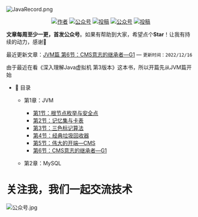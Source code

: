 ![JavaRecord.png](https://pic6.58cdn.com.cn/nowater/webim/big/n_v26c143b7134fa421180c7828b493c3ef4.png)
<p align="center">
  <a href="#"><img src="https://img.shields.io/badge/Author-BookSea-orange.svg" alt="作者"></a>
  <a href="#公众号"><img src="https://img.shields.io/badge/%E5%85%AC%E4%BC%97%E5%8F%B7-Java随想录-lightgrey.svg" alt="公众号"></a>
  <a href="https://blog.csdn.net/bookssea"><img src="https://img.shields.io/badge/csdn-CSDN-red.svg" alt="投稿"></a>
  <a href="https://juejin.cn/user/2837192913204935"><img src="https://img.shields.io/badge/juejin-掘金-blue.svg" alt="公众号"></a>
  <a href="https://www.cnblogs.com/booksea/"><img src="https://img.shields.io/badge/cnblogs-博客园-important.svg" alt="投稿"></a>
</p>


**文章每周至少一更，首发公众号**。如果有帮助到大家，希望点个**Star**！让我有持续的动力，感谢🤝</br>

最近更新文章：[JVM篇 第6节：CMS意志的继承者—G1](https://mp.weixin.qq.com/s?__biz=Mzg4Nzc3NjkzOA==&mid=2247483838&idx=1&sn=65a9a2a0c77a46cd4de9ce96abdea149&chksm=cf84727bf8f3fb6d06b9c975bbf76bbea2bd5d8bf5337d27ec3edf71fa2bc6d68e4f20ae6058#rd)        — `更新时间：2022/12/16`</br>

由于最近在看《深入理解Java虚拟机 第3版本》这本书，所以开篇先从JVM篇开始

- :memo: 目录

   - 第1章：JVM
       - [第1节：根节点枚举与安全点](https://mp.weixin.qq.com/s?__biz=Mzg4Nzc3NjkzOA==&mid=2247483723&idx=1&sn=832533651b58f6c1725ca0e6ec5ba7b8&chksm=cf84728ef8f3fb981ef04f316974737457ce0b23909cb7407d00469af6776839c4a759fdbe7a#rd)
       - [第2节：记忆集与卡表](https://mp.weixin.qq.com/s?__biz=Mzg4Nzc3NjkzOA==&mid=2247483830&idx=1&sn=5d886e14a5a0d06f8bd61e6b99a4fe58&chksm=cf847273f8f3fb65a1a81dd38e54ad3393c7bada3161a71d5189436ba62e71e69dc403cd2d8a#rd)
       - [第3节：三色标记算法](https://mp.weixin.qq.com/s?__biz=Mzg4Nzc3NjkzOA==&mid=2247483832&idx=1&sn=db8168382d463b71a74983b9e9756d48&chksm=cf84727df8f3fb6b49613d1751f230ec55c86c1058dcc605ba007799a41dc2a2d1101ddfafea#rd)
       - [第4节：经典垃圾回收器](https://mp.weixin.qq.com/s?__biz=Mzg4Nzc3NjkzOA==&mid=2247483834&idx=1&sn=880998e6ba6295e4e20a7fdbbcbb8b33&chksm=cf84727ff8f3fb69f9dd7ad74e21162c248a81bf2e91879d938e0c4f877defa4cb5fe2bcd1be#rd)
       - [第5节：伟大的开端—CMS](https://mp.weixin.qq.com/s?__biz=Mzg4Nzc3NjkzOA==&mid=2247483836&idx=1&sn=c6ae10ec16de85421e9b9f728c0a4a21&chksm=cf847279f8f3fb6ffaaec103f6e1742bf7d55084b0e0aff7131ca7090c9ef43a4840203eeebd#rd)
       - [第6节：CMS意志的继承者—G1](https://mp.weixin.qq.com/s?__biz=Mzg4Nzc3NjkzOA==&mid=2247483838&idx=1&sn=65a9a2a0c77a46cd4de9ce96abdea149&chksm=cf84727bf8f3fb6d06b9c975bbf76bbea2bd5d8bf5337d27ec3edf71fa2bc6d68e4f20ae6058#rd)
       
   - 第2章：MySQL

# 关注我，我们一起交流技术

  <a name="微信"></a>  <a name="公众号"></a>
![公众号.jpg](https://pic8.58cdn.com.cn/nowater/webim/big/n_v21e163f266a554146b0a791b5d35839b3.jpg)
